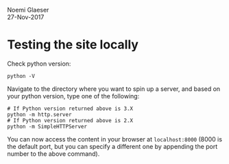 Noemi Glaeser  
27-Nov-2017

# Testing the site locally

Check python version:
```
python -V
```

Navigate to the directory where you want to spin up a server, and based on your python version, type one of the following:
```
# If Python version returned above is 3.X
python -m http.server
# If Python version returned above is 2.X
python -m SimpleHTTPServer
```

You can now access the content in your browser at `localhost:8000` (8000 is the default port, but you can specify a different one by appending the port number to the above command). 
